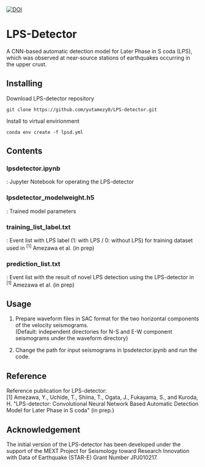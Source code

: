 [![DOI](https://zenodo.org/badge/DOI/10.5281/zenodo.10997703.svg)](https://doi.org/10.5281/zenodo.10997703)

# LPS-Detector
A CNN-based automatic detection model for Later Phase in S coda (LPS), which was observed at near-source stations of earthquakes occurring in the upper crust.  
## Installing
Download LPS-detector repository

```
git clone https://github.com/yutamezy0/LPS-detector.git
```

Install to virtual envirionment

```
conda env create -f lpsd.yml
```

## Contents
### lpsdetector.ipynb
:  Jupyter Notebook for operating the LPS-detector
### lpsdetector_modelweight.h5
:  Trained model parameters 
### training_list_label.txt
:  Event list with LPS label (1: with LPS / 0: without LPS) for training dataset used in <sup>[1]</sup> Amezawa et al. (in prep)
### prediction_list.txt
:  Event list with the result of novel LPS detection using the LPS-detector in <sup>[1]</sup> Amezawa et al. (in prep)
## Usage
1. Prepare waveform files in SAC format for the two horizontal components of the velocity seismograms.\
(Default: independent directories for N-S and E-W component seismograms under the waveform directory)

2. Change the path for input seismograms in lpsdetector.ipynb and run the code.

## Reference
Reference publication for LPS-detector:\
[1] Amezawa, Y., Uchide, T., Shiina, T., Ogata, J., Fukayama, S., and Kuroda, H. "LPS-detector: Convolutional Neural Network Based Automatic Detection Model for Later Phase in S coda" (in prep.)

## Acknowledgement
The initial version of the LPS-detector has been developed under the support of the MEXT Project for Seismology toward Research Innovation with Data of Earthquake (STAR-E) Grant Number JPJ010217.
